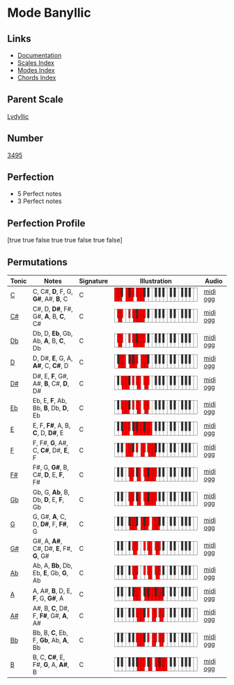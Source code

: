 # Mode Banyllic

## Links

- [Documentation](index.md)
- [Scales Index](Scales.md)
- [Modes Index](Modes.md)
- [Chords Index](Chords.md)

## Parent Scale

[Lydyllic](ScaleLydyllic.md)

## Number

[3495](https://ianring.com/musictheory/scales/3495)

## Perfection

- 5 Perfect notes
- 3 Perfect notes

## Perfection Profile

[true true false true true false true false]

## Permutations

| Tonic | Notes | Signature | Illustration | Audio |
|-------|-------|-----------|--------------|-------|
| [C](ModeCNaturalBanyllic.md) | C, C#, **D**, F, G, **G#**, A#, **B**, C | C | ![CNaturalBanyllic](ModeCNaturalBanyllic.png) | [midi](ModeCNaturalBanyllic.mid) [ogg](ModeCNaturalBanyllic.ogg) |
| [C#](ModeCSharpBanyllic.md) | C#, D, **D#**, F#, G#, **A**, B, **C**, C# | C | ![CSharpBanyllic](ModeCSharpBanyllic.png) | [midi](ModeCSharpBanyllic.mid) [ogg](ModeCSharpBanyllic.ogg) |
| [Db](ModeDFlatBanyllic.md) | Db, D, **Eb**, Gb, Ab, **A**, B, **C**, Db | C | ![DFlatBanyllic](ModeDFlatBanyllic.png) | [midi](ModeDFlatBanyllic.mid) [ogg](ModeDFlatBanyllic.ogg) |
| [D](ModeDNaturalBanyllic.md) | D, D#, **E**, G, A, **A#**, C, **C#**, D | C | ![DNaturalBanyllic](ModeDNaturalBanyllic.png) | [midi](ModeDNaturalBanyllic.mid) [ogg](ModeDNaturalBanyllic.ogg) |
| [D#](ModeDSharpBanyllic.md) | D#, E, **F**, G#, A#, **B**, C#, **D**, D# | C | ![DSharpBanyllic](ModeDSharpBanyllic.png) | [midi](ModeDSharpBanyllic.mid) [ogg](ModeDSharpBanyllic.ogg) |
| [Eb](ModeEFlatBanyllic.md) | Eb, E, **F**, Ab, Bb, **B**, Db, **D**, Eb | C | ![EFlatBanyllic](ModeEFlatBanyllic.png) | [midi](ModeEFlatBanyllic.mid) [ogg](ModeEFlatBanyllic.ogg) |
| [E](ModeENaturalBanyllic.md) | E, F, **F#**, A, B, **C**, D, **D#**, E | C | ![ENaturalBanyllic](ModeENaturalBanyllic.png) | [midi](ModeENaturalBanyllic.mid) [ogg](ModeENaturalBanyllic.ogg) |
| [F](ModeFNaturalBanyllic.md) | F, F#, **G**, A#, C, **C#**, D#, **E**, F | C | ![FNaturalBanyllic](ModeFNaturalBanyllic.png) | [midi](ModeFNaturalBanyllic.mid) [ogg](ModeFNaturalBanyllic.ogg) |
| [F#](ModeFSharpBanyllic.md) | F#, G, **G#**, B, C#, **D**, E, **F**, F# | C | ![FSharpBanyllic](ModeFSharpBanyllic.png) | [midi](ModeFSharpBanyllic.mid) [ogg](ModeFSharpBanyllic.ogg) |
| [Gb](ModeGFlatBanyllic.md) | Gb, G, **Ab**, B, Db, **D**, E, **F**, Gb | C | ![GFlatBanyllic](ModeGFlatBanyllic.png) | [midi](ModeGFlatBanyllic.mid) [ogg](ModeGFlatBanyllic.ogg) |
| [G](ModeGNaturalBanyllic.md) | G, G#, **A**, C, D, **D#**, F, **F#**, G | C | ![GNaturalBanyllic](ModeGNaturalBanyllic.png) | [midi](ModeGNaturalBanyllic.mid) [ogg](ModeGNaturalBanyllic.ogg) |
| [G#](ModeGSharpBanyllic.md) | G#, A, **A#**, C#, D#, **E**, F#, **G**, G# | C | ![GSharpBanyllic](ModeGSharpBanyllic.png) | [midi](ModeGSharpBanyllic.mid) [ogg](ModeGSharpBanyllic.ogg) |
| [Ab](ModeAFlatBanyllic.md) | Ab, A, **Bb**, Db, Eb, **E**, Gb, **G**, Ab | C | ![AFlatBanyllic](ModeAFlatBanyllic.png) | [midi](ModeAFlatBanyllic.mid) [ogg](ModeAFlatBanyllic.ogg) |
| [A](ModeANaturalBanyllic.md) | A, A#, **B**, D, E, **F**, G, **G#**, A | C | ![ANaturalBanyllic](ModeANaturalBanyllic.png) | [midi](ModeANaturalBanyllic.mid) [ogg](ModeANaturalBanyllic.ogg) |
| [A#](ModeASharpBanyllic.md) | A#, B, **C**, D#, F, **F#**, G#, **A**, A# | C | ![ASharpBanyllic](ModeASharpBanyllic.png) | [midi](ModeASharpBanyllic.mid) [ogg](ModeASharpBanyllic.ogg) |
| [Bb](ModeBFlatBanyllic.md) | Bb, B, **C**, Eb, F, **Gb**, Ab, **A**, Bb | C | ![BFlatBanyllic](ModeBFlatBanyllic.png) | [midi](ModeBFlatBanyllic.mid) [ogg](ModeBFlatBanyllic.ogg) |
| [B](ModeBNaturalBanyllic.md) | B, C, **C#**, E, F#, **G**, A, **A#**, B | C | ![BNaturalBanyllic](ModeBNaturalBanyllic.png) | [midi](ModeBNaturalBanyllic.mid) [ogg](ModeBNaturalBanyllic.ogg) |
